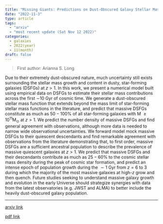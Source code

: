 ```yaml
---
title: "Missing Giants: Predictions on Dust-Obscured Galaxy Stellar Mass Assembly Throughout Cosmic Time"
date: "2022-11-3"
type: article
tags:
  - "arxiv"
  - "most recent update (Sat Nov 12 2022)"
categories:
  - galaxies
  - 2022(year)
  - 11(month)
draft: false
---
```


> First author: Arianna S. Long

 Due to their extremely dust-obscured nature, much uncertainty still exists
surrounding the stellar mass growth and content in dusty, star-forming galaxies
(DSFGs) at $z>1$. In this work, we present a numerical model built using
empirical data on DSFGs to estimate their stellar mass contributions across the
first $\sim$10 Gyr of cosmic time. We generate a dust-obscured stellar mass
function that extends beyond the mass limit of star-forming stellar mass
functions in the literature, and predict that massive DSFGs constitute as much
as $50-100\%$ of all star-forming galaxies with M $\ge10^{11}$M$_\odot$ at
$z>1$. We predict the number density of massive DSFGs and find general
agreement with observations, although more data is needed to narrow wide
observational uncertainties. We forward model mock massive DSFGs to their
quiescent descendants and find remarkable agreement with observations from the
literature demonstrating that, to first order, massive DSFGs are a sufficient
ancestral population to describe the prevalence of massive quiescent galaxies
at $z>1$. We predict that massive DSFGs and their descendants contribute as
much as $25-60\%$ to the cosmic stellar mass density during the peak of cosmic
star formation, and predict an intense epoch of population growth during the
$\sim1$ Gyr from $z=6$ to 3 during which the majority of the most massive
galaxies at high-$z$ grow and then quench. Future studies seeking to understand
massive galaxy growth and evolution in the early Universe should strategize
synergies with data from the latest observatories (e.g. JWST and ALMA) to
better include the heavily dust-obscured galaxy population.

---
[arxiv link](http://arxiv.org/abs/2211.02072v1)

[pdf link](http://arxiv.org/pdf/2211.02072v1)